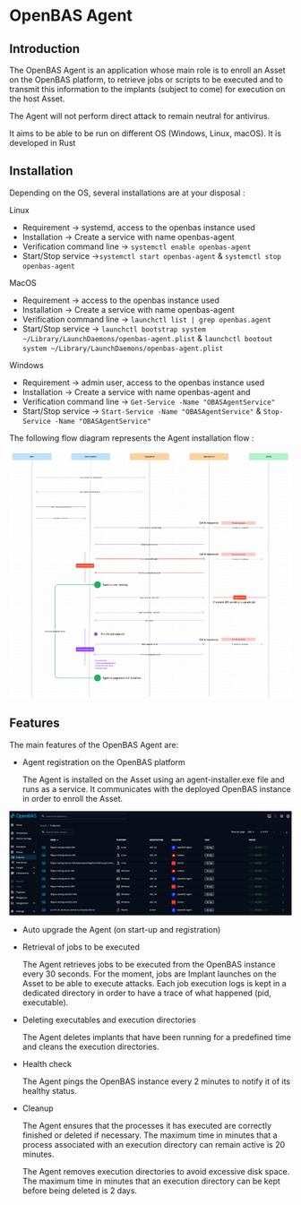 # OpenBAS Agent

## Introduction

The OpenBAS Agent is an application whose main role is to enroll an Asset on the OpenBAS platform,
to retrieve jobs or scripts to be executed and to transmit this information to the implants (subject to come)
for execution on the host Asset.

The Agent will not perform direct attack to remain neutral for antivirus.

It aims to be able to be run on different OS (Windows, Linux, macOS). It is developed in Rust

## Installation

Depending on the OS, several installations are at your disposal :

Linux

  - Requirement → systemd, access to the openbas instance used
  - Installation → Create a service with name openbas-agent
  - Verification command line → `systemctl enable openbas-agent`
  - Start/Stop service →`systemctl start openbas-agent` & `systemctl stop openbas-agent`

MacOS

  - Requirement → access to the openbas instance used
  - Installation → Create a service with name openbas-agent
  - Verification command line → `launchctl list | grep openbas.agent`
  - Start/Stop service → `launchctl bootstrap system ~/Library/LaunchDaemons/openbas-agent.plist` & `launchctl bootout system ~/Library/LaunchDaemons/openbas-agent.plist`

Windows

  - Requirement → admin user, access to the openbas instance used
  - Installation → Create a service with name openbas-agent and
  - Verification command line → `Get-Service -Name "OBASAgentService"`
  - Start/Stop service → `Start-Service -Name "OBASAgentService"` & `Stop-Service -Name "OBASAgentService"`

The following flow diagram represents the Agent installation flow :

![img.png](assets/agent_installation_flow_diagram.png)

## Features

The main features of the OpenBAS Agent are:
- Agent registration on the OpenBAS platform

  The Agent is installed on the Asset using an agent-installer.exe file and runs as a service.
  It communicates with the deployed OpenBAS instance in order to enroll the Asset.

![Agent assets status](assets/agent_assets_status.png)

- Auto upgrade the Agent (on start-up and registration)

- Retrieval of jobs to be executed

  The Agent retrieves jobs to be executed from the OpenBAS instance every 30 seconds. 
  For the moment, jobs are Implant launches on the Asset to be able to execute attacks. 
  Each job execution logs is kept in a dedicated directory in order to have a trace of what happened (pid, executable).

- Deleting executables and execution directories

  The Agent deletes implants that have been running for a predefined time and cleans the execution directories.

- Health check

  The Agent pings the OpenBAS instance every 2 minutes to notify it of its healthy status.

- Cleanup

  The Agent ensures that the processes it has executed are correctly finished or deleted if necessary. 
  The maximum time in minutes that a process associated with an execution directory can remain active is 20 minutes.

  The Agent removes execution directories to avoid excessive disk space. 
  The maximum time in minutes that an execution directory can be kept before being deleted is 2 days.
